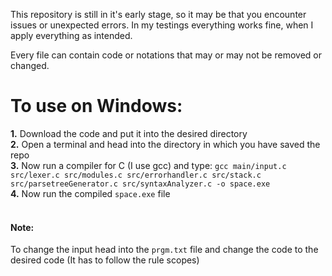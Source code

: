 This repository is still in it's early stage, so it may be that you encounter issues or unexpected errors.
In my testings everything works fine, when I apply everything as intended.

Every file can contain code or notations that may or may not be removed or changed.

<h1>To use on Windows:</h1>
<b>1.</b> Download the code and put it into the desired directory<br>
<b>2.</b> Open a terminal and head into the directory in which you have saved the repo<br>
<b>3.</b> Now run a compiler for C (I use gcc) and type: <code>gcc main/input.c src/lexer.c src/modules.c src/errorhandler.c src/stack.c src/parsetreeGenerator.c src/syntaxAnalyzer.c -o space.exe</code><br>
<b>4.</b> Now run the compiled <code>space.exe</code> file
<br><br>
<h4>Note:</h4>
To change the input head into the <code>prgm.txt</code> file and change the code to the desired code (It has to follow the rule scopes)
